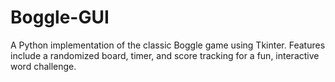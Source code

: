 # Boggle-GUI
A Python implementation of the classic Boggle game using Tkinter. Features include a randomized board, timer, and score tracking for a fun, interactive word challenge.
